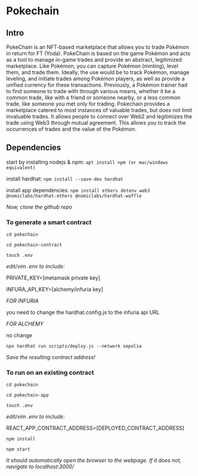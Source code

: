 # Pokechain
## Intro
PokeChain is an NFT-based marketplace that allows you to trade Pokémon in return for FT (Yoda). PokeChain is based on the game Pokémon and acts as a tool to manage in-game trades and provide an abstract, legitimized marketplace. Like Pokémon, you can capture Pokémon (minting), level them, and trade them. Ideally, the use would be to track Pokémon, manage leveling, and initiate trades among Pokémon players, as well as provide a unified currency for these transactions. Previously, a Pokémon trainer had to find someone to trade with through various means, whether it be a common trade, like with a friend or someone nearby, or a less common trade, like someone you met only for trading. Pokechain provides a marketplace catered to most instances of valuable trades, but does not limit invaluable trades. It allows people to connect over Web2 and legitimizes the trade using Web3 through mutual agreement. This allows you to track the occurrences of trades and the value of the Pokémon.


## Dependencies

start by installing nodejs & npm: `apt install npm (or mac/windows equivalent)`

install hardhat: `npm install --save-dev hardhat`

install app dependencies: `npm install ethers dotenv web3 @nomiclabs/hardhat-ethers @nomiclabs/hardhat-waffle `

_Now, clone the github repo_

### To generate a smart contract

`cd pokechain`

`cd pokechain-contract`

`touch .env`

_edit/vim .env to include:_

PRIVATE_KEY=[metamask private key]

INFURA_API_KEY=[alchemy/infuria key]



_FOR INFURIA_

you need to change the hardhat.config.js to the infuria api URL

_FOR ALCHEMY_ 

no change



`npx hardhat run scripts/deploy.js --network sepolia`



_Save the resulting contract address!_

### To run on an existing contract
`cd pokechain`

`cd pokechain-app`

`touch .env`


_edit/vim .env to include:_

REACT_APP_CONTRACT_ADDRESS=[DEPLOYED_CONTRACT_ADDRESS]


`npm install`

`npm start`


_It should automatically open the browser to the webpage. If it does not, navigate to localhost:3000/_



